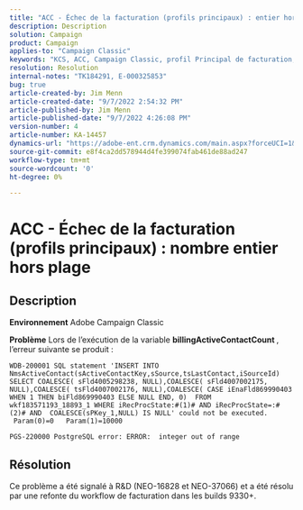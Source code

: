 ```yaml
---
title: "ACC - Échec de la facturation (profils principaux) : entier hors plage"
description: Description
solution: Campaign
product: Campaign
applies-to: "Campaign Classic"
keywords: "KCS, ACC, Campaign Classic, profil Principal de facturation, entier, hors plage"
resolution: Resolution
internal-notes: "TK184291, E-000325853"
bug: true
article-created-by: Jim Menn
article-created-date: "9/7/2022 2:54:32 PM"
article-published-by: Jim Menn
article-published-date: "9/7/2022 4:26:08 PM"
version-number: 4
article-number: KA-14457
dynamics-url: "https://adobe-ent.crm.dynamics.com/main.aspx?forceUCI=1&pagetype=entityrecord&etn=knowledgearticle&id=4147fbf5-bc2e-ed11-9db1-0022480866ad"
source-git-commit: e8f4ca2dd578944d4fe399074fab461de88ad247
workflow-type: tm+mt
source-wordcount: '0'
ht-degree: 0%

---
```


# ACC - Échec de la facturation (profils principaux) : nombre entier hors plage

## Description


<b>Environnement</b>
Adobe Campaign Classic

<b>Problème</b>
Lors de l’exécution de la variable <b>billingActiveContactCount </b>, l’erreur suivante se produit :


```
WDB-200001 SQL statement 'INSERT INTO NmsActiveContact(sActiveContactKey,sSource,tsLastContact,iSourceId) SELECT COALESCE( sFld4005298238, NULL),COALESCE( sFld4007002175, NULL),COALESCE( tsFld4007002176, NULL),COALESCE( CASE iEnaFld869990403 WHEN 1 THEN biFld869990403 ELSE NULL END, 0)  FROM wkf183571193_18893_1 WHERE iRecProcState:#(1)# AND iRecProcState=:#(2)# AND  COALESCE(sPKey_1,NULL) IS NULL' could not be executed.   Param(0)=0   Param(1)=10000

PGS-220000 PostgreSQL error: ERROR:  integer out of range
```



## Résolution


Ce problème a été signalé à R&amp;D (NEO-16828 et NEO-37066) et a été résolu par une refonte du workflow de facturation dans les builds 9330+.
